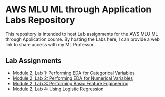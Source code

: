 # AWS MLU ML through Application Labs Repository

This repository is intended to host Lab assignments for the AWS MLU ML through Application course. By hosting the Labs here, I can provide a web link to share access with my ML Professor.

## Lab Assignments

- [Module 2, Lab 1: Performing EDA for Categorical Variables](https://github.com/TLeonidas/AWS-MLU-ML-through-Application-Labs/blob/main/MLUMLA-EN-M2-Lab1.ipynb)
- [Module 2, Lab 2: Performing EDA for Numerical Variables](https://github.com/TLeonidas/AWS-MLU-ML-through-Application-Labs/blob/main/MLUMLA-EN-M2-Lab2.ipynb)
- [Module 2, Lab 3: Performing Basic Feature Engineering](https://github.com/TLeonidas/AWS-MLU-ML-through-Application-Labs/blob/70bc4599992517c829bf3c67c74652e422f63082/MLUMLA-EN-M2-Lab3.ipynb)
- [Module 2, Lab 4: Using Logistic Regression](https://github.com/TLeonidas/AWS-MLU-ML-through-Application-Labs/blob/70bc4599992517c829bf3c67c74652e422f63082/MLUMLA-EN-M2-Lab4.ipynb)

